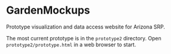 # GardenMockups

Prototype visualization and data access website for Arizona SRP.

The most current prototype is in the `prototype2` directory. Open `prototype2/prototype.html` in a web browser to start.
